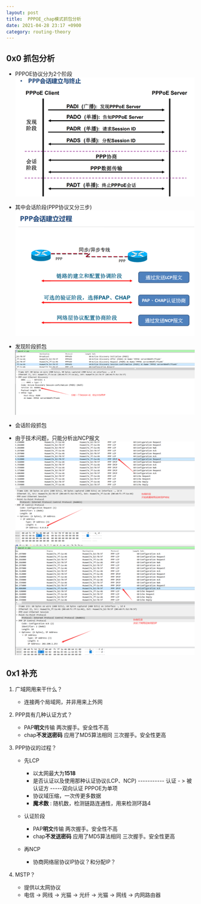 ```yaml
---
layout: post
title:  PPPOE_chap模式抓包分析
date: 2021-04-28 23:17 +0900
category: routing-theory
---
```


## 0x0 抓包分析
- PPPOE协议分为2个阶段
![](/images/20210428-1-2.png)

- 其中会话阶段(PPP协议又分三步)
![](/images/20210428-1-3.png)
- 发现阶段抓包
![](/images/20210428-1-1.png)
- 会话阶段抓包
- 由于技术问题，只能分析出NCP报文
![](/images/20210428-1-4.png)
![](/images/20210428-1-5.png)

## 0x1 补充
1. 广域网用来干什么？
    - 连接两个局域网，并非用来上外网
2. PPP具有几种认证方式？
    - PAP**明文**传输   两次握手。安全性不高
    - chap**不发送密码**   应用了MD5算法相同 三次握手。安全性更高
3. PPP协议的过程？
    - 先LCP
      - 以太网最大为**1518**
      - 是否认证以及使用那种认证协议(LCP、NCP)   -----------  认证 - > 被认证方 -----双向认证 PPPOE为单项
      - 协议域压缩，一次传更多数据
      - **魔术数** : 随机数，检测链路连通性，用来检测环路4

    - 认证阶段
       - PAP**明文**传输   两次握手。安全性不高
       - chap**不发送密码**   应用了MD5算法相同 三次握手。安全性更高

    - 再NCP
      - 协商网络层协议IP协议？和分配IP？

4. MSTP？
    - 提供以太网协议
    - 电信 -> 网线 -> 光猫 -> 光纤 -> 光猫 -> 网线 -> 内网路由器